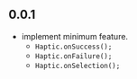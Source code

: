 ## 0.0.1
- implement minimum feature.
  - `Haptic.onSuccess();`
  - `Haptic.onFailure();`
  - `Haptic.onSelection();`
